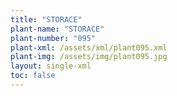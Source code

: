 ```yaml
---
title: "STORACE"
plant-name: "STORACE"
plant-number: "095"
plant-xml: /assets/xml/plant095.xml
plant-img: /assets/img/plant095.jpg
layout: single-xml
toc: false
---
```

